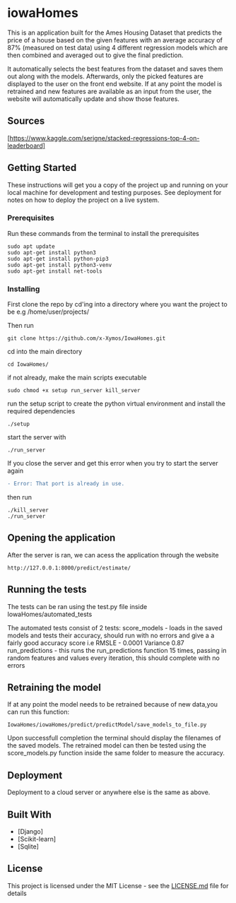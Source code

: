 # iowaHomes

This is an application built for the Ames Housing Dataset that predicts the price of a house based on the given features with an average accuracy of 87% (measured on test data) using 4 different regression models which are then combined and averaged out to give the final prediction.


It automatically selects the best features from the dataset and saves them out along with the models. 
Afterwards, only the picked features are displayed to the user on the front end website.
If at any point the model is retrained and new features are available as an input from the user, the website will automatically update
and show those features.

## Sources
[https://www.kaggle.com/serigne/stacked-regressions-top-4-on-leaderboard]

## Getting Started

These instructions will get you a copy of the project up and running on your local machine for development and testing purposes. See deployment for notes on how to deploy the project on a live system.

### Prerequisites

Run these commands from the terminal to install the prerequisites
```
sudo apt update
sudo apt-get install python3
sudo apt-get install python-pip3
sudo apt-get install python3-venv
sudo apt-get install net-tools
```

### Installing

First clone the repo by cd'ing into a directory where you want the project to be
e.g /home/user/projects/

Then run
```
git clone https://github.com/x-Xymos/IowaHomes.git
```
cd into the main directory
```
cd IowaHomes/
```
if not already, make the main scripts executable

```
sudo chmod +x setup run_server kill_server
```
run the setup script to create the python virtual environment and install the required dependencies
```
./setup
```
start the server with
```
./run_server
```
If you close the server and get this error when you try to start the server again
```diff
- Error: That port is already in use.
```
then run
```
./kill_server
./run_server
```
## Opening the application
After the server is ran, we can acess the application through the website
```
http://127.0.0.1:8000/predict/estimate/
```

## Running the tests

The tests can be ran using the test.py file inside IowaHomes/automated_tests

The automated tests consist of 2 tests:
score_models - loads in the saved models and tests their accuracy, should run with no errors and give a a fairly good accuracy score i.e RMSLE - 0.0001 Variance 0.87
run_predictions - this runs the run_predictions function 15 times, passing in random features and values every iteration, this should complete with no errors


## Retraining the model
If at any point the model needs to be retrained because of new data,you can run this function:
```
IowaHomes/iowaHomes/predict/predictModel/save_models_to_file.py
```
Upon successfull completion the terminal should display the filenames of the saved models.
The retrained model can then be tested using the score_models.py function inside the same folder to measure the accuracy.


## Deployment
Deployment to a cloud server or anywhere else is the same as above.

## Built With

* [Django]
* [Scikit-learn]
* [Sqlite]


## License

This project is licensed under the MIT License - see the [LICENSE.md](LICENSE.md) file for details

